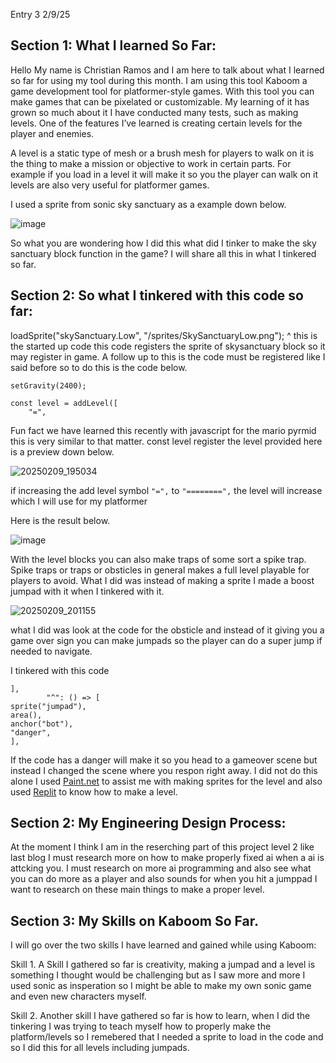 Entry 3
2/9/25

## Section 1: What I learned So Far:
Hello My name is Christian Ramos and I am here to talk about what I learned so far for using my tool during this month. I am using this tool Kaboom a game development tool for platformer-style games. With this tool you can make games that can be pixelated or customizable. My learning of it has grown so much about it I have conducted many tests, such as making levels. One of the features I’ve learned is creating certain levels for the player and enemies.

A level is a static type of mesh or a brush mesh for players to walk on it is the thing to make a mission or objective to work in certain parts.
For example if you load in a level it will make it so you the player can walk on it levels are also very useful for platformer games.

I used a sprite from sonic sky sanctuary as a example down below.

![image](https://github.com/user-attachments/assets/8d6ecfaf-fb22-4873-8051-9024af92367c)

So what you are wondering how I did this what did I tinker to make the sky sanctuary block function in the game? I will share all this in what I tinkered so far.

## Section 2: So what I tinkered with this code so far:

loadSprite("skySanctuary.Low", "/sprites/SkySanctuaryLow.png");
^ this is the started up code this code registers the sprite of skysanctuary block so it may register in game.
A follow up to this is the code must be registered like I said before so to do this is the code below.
```
setGravity(2400);

const level = addLevel([
    "=",
```
Fun fact we have learned this recently with javascript for the mario pyrmid this is very similar to that matter.
const level register the level provided here is a preview down below.

![20250209_195034](https://github.com/user-attachments/assets/25d5dba4-04d4-47b6-b5af-02b2b8c4383c)

if increasing the add level symbol `"=",` to `"========",` the level will increase which I will use for my platformer 

Here is the result below.

![image](https://github.com/user-attachments/assets/a3d93f05-ad8e-4538-90e2-97acfac0c89c)

With the level blocks you can also make traps of some sort a spike trap.
Spike traps or traps or obsticles in general makes a full level playable for players to avoid.
What I did was instead of making a sprite I made a boost jumpad with it when I tinkered with it.

![20250209_201155](https://github.com/user-attachments/assets/3213b9c6-910f-4bdc-b259-c838fabb6573)

what I did was look at the code for the obsticle and instead of it giving you a game over sign you can make jumpads
so the player can do a super jump if needed to navigate.

I tinkered with this code

```
],
        "^": () => [
sprite("jumpad"),
area(),
anchor("bot"),
"danger",
],
```

If the code has a danger will make it so you head to a gameover scene but instead I changed the scene where you respon right away.
I did not do this alone I used [Paint.net](https://www.getpaint.net/) to assist me with making sprites for the level and also used [Replit](https://www.youtube.com/watch?v=hgReGsh5xVU) to know how to make
a level.

## Section 2: My Engineering Design Process:
At the moment I think I am in the reserching part of this project level 2 like last blog I must research more on how to make properly fixed ai when a ai is attcking you. I must research on more ai programming and also 
see what you can do more as a player and also sounds for when you hit a jumppad I want to research on these main things to make a proper level.

## Section 3: My Skills on Kaboom So Far.
I will go over the two skills I have learned and gained while using Kaboom:

Skill 1. A Skill I gathered so far is creativity, making a jumpad and a level is something I thought would be challenging but as I saw more and more I used sonic as insperation so 
I might be able to make my own sonic game and even new characters myself.

Skill 2. Another skill I have gathered so far is how to learn, when I did the tinkering I was trying to teach myself how to properly make the platform/levels so I remebered that I needed a sprite 
to load in the code and so I did this for all levels including jumpads.



